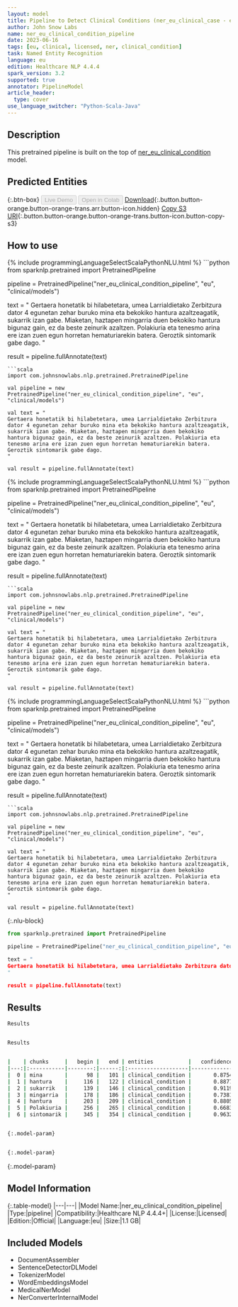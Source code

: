 ```yaml
---
layout: model
title: Pipeline to Detect Clinical Conditions (ner_eu_clinical_case - eu)
author: John Snow Labs
name: ner_eu_clinical_condition_pipeline
date: 2023-06-16
tags: [eu, clinical, licensed, ner, clinical_condition]
task: Named Entity Recognition
language: eu
edition: Healthcare NLP 4.4.4
spark_version: 3.2
supported: true
annotator: PipelineModel
article_header:
  type: cover
use_language_switcher: "Python-Scala-Java"
---
```


## Description

This pretrained pipeline is built on the top of [ner_eu_clinical_condition](https://nlp.johnsnowlabs.com/2023/02/06/ner_eu_clinical_condition_eu.html) model.

## Predicted Entities



{:.btn-box}
<button class="button button-orange" disabled>Live Demo</button>
<button class="button button-orange" disabled>Open in Colab</button>
[Download](https://s3.amazonaws.com/auxdata.johnsnowlabs.com/clinical/models/ner_eu_clinical_condition_pipeline_eu_4.4.4_3.2_1686956316133.zip){:.button.button-orange.button-orange-trans.arr.button-icon.hidden}
[Copy S3 URI](s3://auxdata.johnsnowlabs.com/clinical/models/ner_eu_clinical_condition_pipeline_eu_4.4.4_3.2_1686956316133.zip){:.button.button-orange.button-orange-trans.button-icon.button-copy-s3}

## How to use

<div class="tabs-box" markdown="1">
{% include programmingLanguageSelectScalaPythonNLU.html %}
```python
from sparknlp.pretrained import PretrainedPipeline

pipeline = PretrainedPipeline("ner_eu_clinical_condition_pipeline", "eu", "clinical/models")

text = "
Gertaera honetatik bi hilabetetara, umea Larrialdietako Zerbitzura dator 4 egunetan zehar buruko mina eta bekokiko hantura azaltzeagatik, sukarrik izan gabe. Miaketan, haztapen mingarria duen bekokiko  hantura bigunaz gain, ez da beste zeinurik azaltzen. Polakiuria eta tenesmo arina ere izan zuen egun horretan hematuriarekin batera. Geroztik sintomarik gabe dago.
"

result = pipeline.fullAnnotate(text)
```
```scala
import com.johnsnowlabs.nlp.pretrained.PretrainedPipeline

val pipeline = new PretrainedPipeline("ner_eu_clinical_condition_pipeline", "eu", "clinical/models")

val text = "
Gertaera honetatik bi hilabetetara, umea Larrialdietako Zerbitzura dator 4 egunetan zehar buruko mina eta bekokiko hantura azaltzeagatik, sukarrik izan gabe. Miaketan, haztapen mingarria duen bekokiko  hantura bigunaz gain, ez da beste zeinurik azaltzen. Polakiuria eta tenesmo arina ere izan zuen egun horretan hematuriarekin batera. Geroztik sintomarik gabe dago.
"

val result = pipeline.fullAnnotate(text)
```
</div>

<div class="tabs-box" markdown="1">
{% include programmingLanguageSelectScalaPythonNLU.html %}
```python
from sparknlp.pretrained import PretrainedPipeline

pipeline = PretrainedPipeline("ner_eu_clinical_condition_pipeline", "eu", "clinical/models")

text = "
Gertaera honetatik bi hilabetetara, umea Larrialdietako Zerbitzura dator 4 egunetan zehar buruko mina eta bekokiko hantura azaltzeagatik, sukarrik izan gabe. Miaketan, haztapen mingarria duen bekokiko  hantura bigunaz gain, ez da beste zeinurik azaltzen. Polakiuria eta tenesmo arina ere izan zuen egun horretan hematuriarekin batera. Geroztik sintomarik gabe dago.
"

result = pipeline.fullAnnotate(text)
```
```scala
import com.johnsnowlabs.nlp.pretrained.PretrainedPipeline

val pipeline = new PretrainedPipeline("ner_eu_clinical_condition_pipeline", "eu", "clinical/models")

val text = "
Gertaera honetatik bi hilabetetara, umea Larrialdietako Zerbitzura dator 4 egunetan zehar buruko mina eta bekokiko hantura azaltzeagatik, sukarrik izan gabe. Miaketan, haztapen mingarria duen bekokiko  hantura bigunaz gain, ez da beste zeinurik azaltzen. Polakiuria eta tenesmo arina ere izan zuen egun horretan hematuriarekin batera. Geroztik sintomarik gabe dago.
"

val result = pipeline.fullAnnotate(text)
```
</div>

<div class="tabs-box" markdown="1">
{% include programmingLanguageSelectScalaPythonNLU.html %}
```python
from sparknlp.pretrained import PretrainedPipeline

pipeline = PretrainedPipeline("ner_eu_clinical_condition_pipeline", "eu", "clinical/models")

text = "
Gertaera honetatik bi hilabetetara, umea Larrialdietako Zerbitzura dator 4 egunetan zehar buruko mina eta bekokiko hantura azaltzeagatik, sukarrik izan gabe. Miaketan, haztapen mingarria duen bekokiko  hantura bigunaz gain, ez da beste zeinurik azaltzen. Polakiuria eta tenesmo arina ere izan zuen egun horretan hematuriarekin batera. Geroztik sintomarik gabe dago.
"

result = pipeline.fullAnnotate(text)
```
```scala
import com.johnsnowlabs.nlp.pretrained.PretrainedPipeline

val pipeline = new PretrainedPipeline("ner_eu_clinical_condition_pipeline", "eu", "clinical/models")

val text = "
Gertaera honetatik bi hilabetetara, umea Larrialdietako Zerbitzura dator 4 egunetan zehar buruko mina eta bekokiko hantura azaltzeagatik, sukarrik izan gabe. Miaketan, haztapen mingarria duen bekokiko  hantura bigunaz gain, ez da beste zeinurik azaltzen. Polakiuria eta tenesmo arina ere izan zuen egun horretan hematuriarekin batera. Geroztik sintomarik gabe dago.
"

val result = pipeline.fullAnnotate(text)
```

{:.nlu-block}
```python
from sparknlp.pretrained import PretrainedPipeline

pipeline = PretrainedPipeline("ner_eu_clinical_condition_pipeline", "eu", "clinical/models")

text = "
Gertaera honetatik bi hilabetetara, umea Larrialdietako Zerbitzura dator 4 egunetan zehar buruko mina eta bekokiko hantura azaltzeagatik, sukarrik izan gabe. Miaketan, haztapen mingarria duen bekokiko  hantura bigunaz gain, ez da beste zeinurik azaltzen. Polakiuria eta tenesmo arina ere izan zuen egun horretan hematuriarekin batera. Geroztik sintomarik gabe dago.
"

result = pipeline.fullAnnotate(text)
```
</div>

## Results

```bash
Results


Results


|    | chunks     |   begin |   end | entities           |   confidence |
|---:|:-----------|--------:|------:|:-------------------|-------------:|
|  0 | mina       |      98 |   101 | clinical_condition |       0.8754 |
|  1 | hantura    |     116 |   122 | clinical_condition |       0.8877 |
|  2 | sukarrik   |     139 |   146 | clinical_condition |       0.9119 |
|  3 | mingarria  |     178 |   186 | clinical_condition |       0.7381 |
|  4 | hantura    |     203 |   209 | clinical_condition |       0.8805 |
|  5 | Polakiuria |     256 |   265 | clinical_condition |       0.6683 |
|  6 | sintomarik |     345 |   354 | clinical_condition |       0.9632 |


{:.model-param}


{:.model-param}
```

{:.model-param}
## Model Information

{:.table-model}
|---|---|
|Model Name:|ner_eu_clinical_condition_pipeline|
|Type:|pipeline|
|Compatibility:|Healthcare NLP 4.4.4+|
|License:|Licensed|
|Edition:|Official|
|Language:|eu|
|Size:|1.1 GB|

## Included Models

- DocumentAssembler
- SentenceDetectorDLModel
- TokenizerModel
- WordEmbeddingsModel
- MedicalNerModel
- NerConverterInternalModel